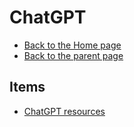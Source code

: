 # ChatGPT

- [Back to the Home page](../../README.md)
- [Back to the parent page](../README.md)

## Items
- [ChatGPT resources](ChatGPT%20resources.md)
